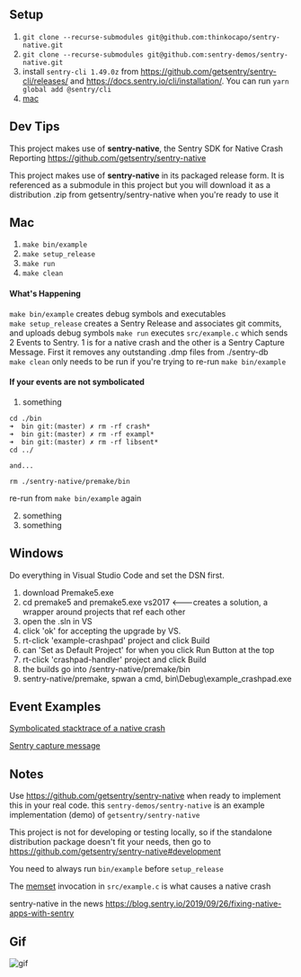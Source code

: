 ## Setup
1. `git clone --recurse-submodules git@github.com:thinkocapo/sentry-native.git`
2. `git clone --recurse-submodules git@github.com:sentry-demos/sentry-native.git`
3. install `sentry-cli 1.49.0z` from https://github.com/getsentry/sentry-cli/releases/ and https://docs.sentry.io/cli/installation/. You can run `yarn global add @sentry/cli`
4. [mac](#mac)

## Dev Tips

This project makes use of **sentry-native**, the Sentry SDK for Native Crash Reporting https://github.com/getsentry/sentry-native

This project makes use of **sentry-native** in its packaged release form. It is referenced as a submodule in this project but you will download it as a distribution .zip from getsentry/sentry-native when you're ready to use it

## Mac
1. `make bin/example`
2. `make setup_release`
3. `make run`
4. `make clean`

#### What's Happening
`make bin/example` creates debug symbols and executables  
`make setup_release` creates a Sentry Release and associates git commits, and uploads debug symbols 
`make run` executes `src/example.c` which sends 2 Events to Sentry. 1 is for a native crash and the other is a Sentry Capture Message. First it removes any outstanding .dmp files from ./sentry-db  
`make clean` only needs to be run if you're trying to re-run `make bin/example`

#### If your events are not symbolicated
1. something
```
cd ./bin
➜  bin git:(master) ✗ rm -rf crash*
➜  bin git:(master) ✗ rm -rf exampl*
➜  bin git:(master) ✗ rm -rf libsent*
cd ../

and...

rm ./sentry-native/premake/bin

```


re-run from `make bin/example` again

2. something
3. something

## Windows
Do everything in Visual Studio Code and set the DSN first.
1. download Premake5.exe
2. cd premake5 and
premake5.exe vs2017 <---creates a solution, a wrapper around projects that ref each other
3. open the .sln in VS
4. click 'ok' for accepting the upgrade by VS.
5. rt-click 'example-crashpad' project and click Build
6. can 'Set as Default Project' for when you click Run Button at the top
7. rt-click 'crashpad-handler' project and click Build
8. the builds go into /sentry-native/premake/bin
9. sentry-native/premake, spwan a cmd, bin\Debug\example_crashpad.exe

## Event Examples
[Symbolicated stacktrace of a native crash](screenshots/native-crash-stacktrace.png)

[Sentry capture message](screenshots/message-capture.png)

## Notes
Use https://github.com/getsentry/sentry-native when ready to implement this in your real code. this `sentry-demos/sentry-native` is an example implementation (demo) of `getsentry/sentry-native`

This project is not for developing or testing locally, so if the standalone distribution package doesn't fit your needs, then go to https://github.com/getsentry/sentry-native#development

You need to always run `bin/example` before `setup_release`

The [memset](http://www.cplusplus.com/reference/cstring/memset/) invocation in `src/example.c` is what causes a native crash

sentry-native in the news https://blog.sentry.io/2019/09/26/fixing-native-apps-with-sentry

## Gif
![gif](screenshots/sentry-native-2-events-150.gif)
